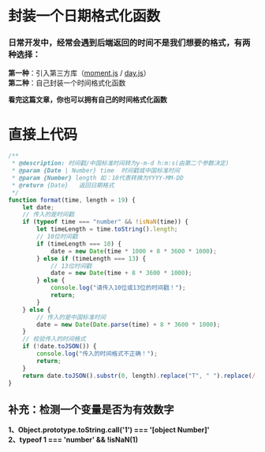 # 封装一个日期格式化函数

### 日常开发中，经常会遇到后端返回的时间不是我们想要的格式，有两种选择：  
**第一种**：引入第三方库（[moment.js](https://momentjs.com/) / [day.js](https://day.js.org/zh-CN/)）  
**第二种**：自己封装一个时间格式化函数

**看完这篇文章，你也可以拥有自己的时间格式化函数**

# **直接上代码**
```js
/**
 * @description: 时间戳/中国标准时间转为y-m-d h:m:s(由第二个参数决定)
 * @param {Date | Number} time	时间戳或中国标准时间
 * @param {Number} length 如：10代表转换为YYYY-MM-DD
 * @return {Date}	返回日期格式
 */
function format(time, length = 19) {
	let date;
	// 传入的是时间戳
	if (typeof time === "number" && !isNaN(time)) {
		let timeLength = time.toString().length;
		// 10位时间戳
		if (timeLength === 10) {
			date = new Date(time * 1000 + 8 * 3600 * 1000);
		} else if (timeLength === 13) {
			// 13位时间戳
			date = new Date(time + 8 * 3600 * 1000);
		} else {
			console.log("请传入10位或13位的时间戳！");
			return;
		}
	} else {
		// 传入的是中国标准时间
		date = new Date(Date.parse(time) + 8 * 3600 * 1000);
	}
	// 校验传入的时间格式
	if (!date.toJSON()) {
		console.log("传入的时间格式不正确！");
		return;
	}
	return date.toJSON().substr(0, length).replace("T", " ").replace(/-/g, "-");
}
```

## 补充：检测一个变量是否为有效数字  
**1、Object.prototype.toString.call('1') === '[object Number]'  
2、typeof 1 === 'number' && !isNaN(1)**
